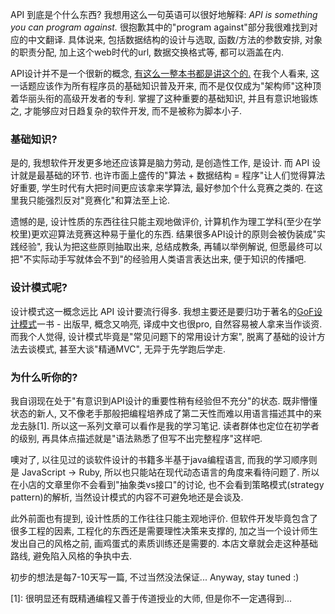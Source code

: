 API 到底是个什么东西? 我想用这么一句英语可以很好地解释: *API is something you can program against.* 很抱歉其中的"program against"部分我很难找到对应的中文翻译. 具体说来, 包括数据结构的设计与选取, 函数/方法的参数安排, 对象的职责分配, 加上这个web时代的url, 数据交换格式等, 都可以涵盖在内.

API设计并不是一个很新的概念, [有这么一整本书都是讲这个的.](http://book.douban.com/subject/3178601/ "有这么一整本书都是讲这个的.") 在我个人看来, 这一话题应该作为所有程序员的基础知识普及开来, 而不是仅仅成为"架构师"这种顶着华丽头衔的高级开发者的专利. 掌握了这种重要的基础知识, 并且有意识地锻炼之, 才能够应对日趋复杂的软件开发, 而不是被称为脚本小子.

### 基础知识?

是的, 我想软件开发更多地还应该算是脑力劳动, 是创造性工作, 是设计. 而 API 设计就是最基础的环节. 也许市面上盛传的"算法 + 数据结构 = 程序"让人们觉得算法好重要, 学生时代有大把时间更应该拿来学算法, 最好参加个什么竞赛之类的. 在这里我只能强烈反对"竞赛化"和算法至上论.

遗憾的是, 设计性质的东西往往只能主观地做评价, 计算机作为理工学科(至少在学校里)更欢迎算法竞赛这种易于量化的东西. 结果很多API设计的原则会被伪装成"实践经验", 我认为把这些原则抽取出来, 总结成教条, 再辅以举例解说, 但愿最终可以把"不实际动手写就体会不到"的经验用人类语言表达出来, 便于知识的传播吧.

### 设计模式呢?

设计模式这一概念远比 API 设计要流行得多. 我想主要还是要归功于著名的[GoF设计模式](http://book.douban.com/subject/1436745/ "GoF设计模式")一书 - 出版早, 概念又响亮, 译成中文也很pro, 自然容易被人拿来当作谈资. 而我个人觉得, 设计模式毕竟是"常见问题下的常用设计方案", 脱离了基础的设计方法去谈模式, 甚至大谈"精通MVC", 无异于先学跑后学走.

### 为什么听你的?

我自诩现在处于"有意识到API设计的重要性稍有经验但不充分"的状态. 既非懵懂状态的新人, 又不像老手那般把编程培养成了第二天性而难以用语言描述其中的来龙去脉[1]. 所以这一系列文章可以看作是我的学习笔记. 读者群体也定位在初学者的级别, 再具体点描述就是"语法熟悉了但写不出完整程序"这样吧.

噢对了, 以往见过的谈软件设计的书籍多半基于java编程语言, 而我的学习顺序则是 JavaScript -> Ruby, 所以也只能站在现代动态语言的角度来看待问题了. 所以在小店的文章里你不会看到"抽象类vs接口"的讨论, 也不会看到策略模式(strategy pattern)的解析, 当然设计模式的内容不可避免地还是会谈及.

此外前面也有提到, 设计性质的工作往往只能主观地评价. 但软件开发毕竟包含了很多工程的因素, 工程化的东西还是需要理性决策来支撑的, 加之当一个设计师生发出自己的风格之前, 画鸡蛋式的素质训练还是需要的. 本店文章就会走这种基础路线, 避免陷入风格的争执中去.

初步的想法是每7-10天写一篇, 不过当然没法保证... Anyway, stay tuned :)

[1]: 很明显还有既精通编程又善于传道授业的大师, 但是你不一定遇得到...
